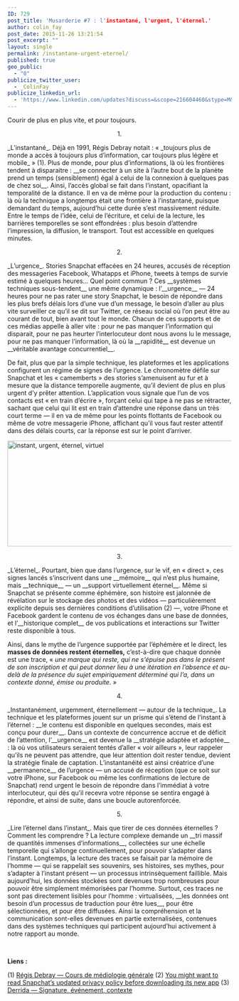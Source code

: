 ```yaml
---
ID: 729
post_title: 'Musarderie #7 : l'instantané, l'urgent, l'éternel.'
author: colin_fay
post_date: 2015-11-26 13:21:54
post_excerpt: ""
layout: single
permalink: /instantane-urgent-eternel/
published: true
geo_public:
  - "0"
publicize_twitter_user:
  - _ColinFay
publicize_linkedin_url:
  - 'https://www.linkedin.com/updates?discuss=&scope=216604460&stype=M&topic=6075630554609393664&type=U&a=BQyV'
---
```

Courir de plus en plus vite, et pour toujours.

<!--more-->
<p style="text-align: center;">1.</p>
_L’instantané_. Déjà en 1991, Régis Debray notait : « _toujours plus de monde a accès à toujours plus d’information, car toujours plus légère et mobile_ » (1). Plus de monde, pour plus d’informations, là où les frontières tendent à disparaitre : __se connecter à un site à l’autre bout de la planète prend un temps (sensiblement) égal à celui de la connexion à quelques pas de chez soi__. Ainsi, l’accès global se fait dans l’instant, opacifiant la temporalité de la distance. Il en va de même pour la production du contenu : là où la technique a longtemps était une frontière à l’instantané, puisque demandant du temps, aujourd’hui cette durée s’est massivement réduite. Entre le temps de l’idée, celui de l’écriture, et celui de la lecture, les barrières temporelles se sont effondrées : plus besoin d’attendre l’impression, la diffusion, le transport. Tout est accessible en quelques minutes.
<p style="text-align: center;">2.</p>
_L’urgence_. Stories Snapchat effacées en 24 heures, accusés de réception des messageries Facebook, Whatapps et iPhone, tweets à temps de survie estimé à quelques heures... Quel point commun ? Ces __systèmes techniques sous-tendent__ une même dynamique : l’__urgence__ — 24 heures pour ne pas rater une story Snapchat, le besoin de répondre dans les plus brefs délais lors d’une vue d’un message, le besoin d’aller au plus vite surveiller ce qu’il se dit sur Twitter, ce réseau social où l’on peut être au courant de tout, bien avant tout le monde. Chacun de ces supports et de ces médias appelle à aller vite : pour ne pas manquer l’information qui disparait, pour ne pas heurter l’interlocuteur dont nous avons lu le message, pour ne pas manquer l’information, là où la __rapidité__ est devenue un __véritable avantage concurrentiel__.

De fait, plus que par la simple technique, les plateformes et les applications configurent un régime de signes de l’urgence. Le chronomètre défile sur Snapchat et les « camemberts » des stories s’amenuisent au fur et à mesure que la distance temporelle augmente, qu’il devient de plus en plus urgent d’y prêter attention. L’application vous signale que l’un de vos contacts est « en train d’écrire », forçant celui qui tape à ne pas se rétracter, sachant que celui qui lit est en train d’attendre une réponse dans un très court terme — il en va de même pour les points flottants de Facebook ou même de votre messagerie iPhone, affichant qu’il vous faut rester attentif dans des délais courts, car la réponse est sur le point d’arriver.

<img class="aligncenter size-full wp-image-746" src="http://cf.data-bzh.fr/wp-content/uploads/2015/11/instantane-urgent-eternel-2.jpg" alt="instant, urgent, éternel, virtuel" width="639" height="238" />
<p style="text-align: center;">3.</p>
_L’éternel_. Pourtant, bien que dans l’urgence, sur le vif, en « direct », ces signes lancés s’inscrivent dans une __mémoire__ qui n’est plus humaine, mais __technique__ — un __support virtuellement éternel__. Même si Snapchat se présente comme éphémère, son histoire est jalonnée de révélation sur le stockage des photos et des vidéos — particulièrement explicite depuis ses dernières conditions d’utilisation (2) —, votre iPhone et Facebook gardent le contenu de vos échanges dans une base de données, et l’__historique complet__ de vos publications et interactions sur Twitter reste disponible à tous.

Ainsi, dans le mythe de l’urgence supportée par l’éphémère et le direct, les __masses de données restent éternelles,__ c’est-à-dire que chaque donnée est une trace, « _une marque qui reste, qui ne s’épuise pas dans le présent de son inscription et qui peut donner lieu à une itération en l’absence et au-delà de la présence du sujet empiriquement déterminé qui l’a, dans un contexte donné, émise ou produite_. »
<p style="text-align: center;">4.</p>
_Instantanément, urgemment, éternellement — autour de la technique_. La technique et les plateformes jouent sur un prisme qui s’étend de l’instant à l’éternel : __le contenu est disponible en quelques secondes, mais est conçu pour durer__. Dans un contexte de concurrence accrue et de déficit de l’attention, l’__urgence__ est devenue la __stratégie adaptée et adoptée__ : là où vos utilisateurs seraient tentés d’aller « voir ailleurs », leur rappeler qu’ils ne peuvent pas attendre, que leur attention doit rester tendue, devient la stratégie finale de captation. L’instantanéité est ainsi créatrice d’une __permanence__ de l’urgence — un accusé de réception (que ce soit sur votre iPhone, sur Facebook ou même les confirmations de lecture de Snapchat) rend urgent le besoin de répondre dans l’immédiat à votre interlocuteur, qui dès qu’il recevra votre réponse se sentira engagé à répondre, et ainsi de suite, dans une boucle autorenforcée.
<p style="text-align: center;">5.</p>
_Lire l’éternel dans l’instant_. Mais que tirer de ces données éternelles ? Comment les comprendre ? La lecture complexe demande un __tri massif de quantités immenses d’informations__, collectées sur une échelle temporelle qui s’allonge continuellement, pour pouvoir s’adapter dans l’instant. Longtemps, la lecture des traces se faisait par la mémoire de l’homme — qui se rappelait ses souvenirs, ses histoires, ses mythes, pour s’adapter à l’instant présent — un processus intrinsèquement faillible. Mais aujourd’hui, les données stockées sont devenues trop nombreuses pour pouvoir être simplement mémorisées par l’homme. Surtout, ces traces ne sont pas directement lisibles pour l’homme : virtualisées, __les données ont besoin d’un processus de traduction pour être lues__, pour être sélectionnées, et pour être diffusées. Ainsi la compréhension et la communication sont-elles devenues en partie externalisées, contenues dans des systèmes techniques qui participent aujourd’hui activement à notre rapport au monde.

&nbsp;

__Liens :__

(1) <a href="http://www.gallimard.fr/Catalogue/GALLIMARD/Bibliotheque-des-Idees/Cours-de-mediologie-generale" target="_blank">Régis Debray — Cours de médiologie générale</a>
(2) <a href="http://qz.com/538256/you-might-want-to-read-snapchats-updated-privacy-policy-before-downloading-its-new-app/" target="_blank">You might want to read Snapchat’s updated privacy policy before downloading its new app</a>
(3) <a href="https://virographematics.wordpress.com/2011/05/25/signature-evenement-contexte/" target="_blank">Derrida — Signature, événement, contexte</a>

